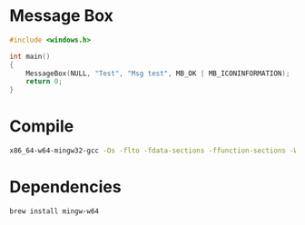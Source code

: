 # Message Box

```c
#include <windows.h>

int main()
{
    MessageBox(NULL, "Test", "Msg test", MB_OK | MB_ICONINFORMATION);
    return 0;
}
```

# Compile

```bash
x86_64-w64-mingw32-gcc -Os -flto -fdata-sections -ffunction-sections -Wl,--gc-sections -s -mwindows -o test.exe main.c
```

# Dependencies

```bash
brew install mingw-w64
```
